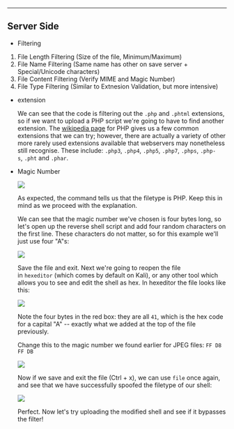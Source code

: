 --- ---

<h2>Server Side</h2>

- Filtering
1. File Length Filtering (Size of the file, Minimum/Maximum)
2. File Name Filtering (Same name has other on save server + Special/Unicode characters)
3. File Content Filtering (Verify MIME and Magic Number)
4. File Type Filtering (Similar to Extnesion Validation, but more intensive)

- extension

	We can see that the code is filtering out the `.php` and `.phtml` extensions, so if we want to upload a PHP script we're going to have to find another extension. The [wikipedia page](https://en.wikipedia.org/wiki/PHP) for PHP gives us a few common extensions that we can try; however, there are actually a variety of other more rarely used extensions available that webservers may nonetheless still recognise. These include: `.php3`, `.php4`, `.php5`, `.php7`, `.phps`, `.php-s`, `.pht` and `.phar`. 

- Magic Number

	![](https://i.imgur.com/2126EHS.png)  

	As expected, the command tells us that the filetype is PHP. Keep this in mind as we proceed with the explanation.  

	We can see that the magic number we've chosen is four bytes long, so let's open up the reverse shell script and add four random characters on the first line. These characters do not matter, so for this example we'll just use four "A"s:

	![](https://i.imgur.com/oe434wu.png)

	Save the file and exit. Next we're going to reopen the file in `hexeditor` (which comes by default on Kali), or any other tool which allows you to see and edit the shell as hex. In hexeditor the file looks like this:

	![](https://i.imgur.com/otIyN96.png)

	Note the four bytes in the red box: they are all `41`, which is the hex code for a capital "A" -- exactly what we added at the top of the file previously.

	Change this to the magic number we found earlier for JPEG files: `FF D8 FF DB`

	![](https://i.imgur.com/2OlGKdQ.png)  

	Now if we save and exit the file (Ctrl + x), we can use `file` once again, and see that we have successfully spoofed the filetype of our shell:

	![](https://i.imgur.com/ldyt88v.png)  

	Perfect. Now let's try uploading the modified shell and see if it bypasses the filter!